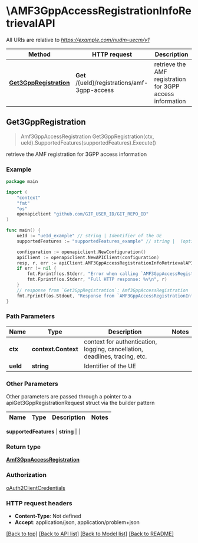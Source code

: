 # \AMF3GppAccessRegistrationInfoRetrievalAPI

All URIs are relative to *https://example.com/nudm-uecm/v1*

Method | HTTP request | Description
------------- | ------------- | -------------
[**Get3GppRegistration**](AMF3GppAccessRegistrationInfoRetrievalAPI.md#Get3GppRegistration) | **Get** /{ueId}/registrations/amf-3gpp-access | retrieve the AMF registration for 3GPP access information



## Get3GppRegistration

> Amf3GppAccessRegistration Get3GppRegistration(ctx, ueId).SupportedFeatures(supportedFeatures).Execute()

retrieve the AMF registration for 3GPP access information

### Example

```go
package main

import (
	"context"
	"fmt"
	"os"
	openapiclient "github.com/GIT_USER_ID/GIT_REPO_ID"
)

func main() {
	ueId := "ueId_example" // string | Identifier of the UE
	supportedFeatures := "supportedFeatures_example" // string |  (optional)

	configuration := openapiclient.NewConfiguration()
	apiClient := openapiclient.NewAPIClient(configuration)
	resp, r, err := apiClient.AMF3GppAccessRegistrationInfoRetrievalAPI.Get3GppRegistration(context.Background(), ueId).SupportedFeatures(supportedFeatures).Execute()
	if err != nil {
		fmt.Fprintf(os.Stderr, "Error when calling `AMF3GppAccessRegistrationInfoRetrievalAPI.Get3GppRegistration``: %v\n", err)
		fmt.Fprintf(os.Stderr, "Full HTTP response: %v\n", r)
	}
	// response from `Get3GppRegistration`: Amf3GppAccessRegistration
	fmt.Fprintf(os.Stdout, "Response from `AMF3GppAccessRegistrationInfoRetrievalAPI.Get3GppRegistration`: %v\n", resp)
}
```

### Path Parameters


Name | Type | Description  | Notes
------------- | ------------- | ------------- | -------------
**ctx** | **context.Context** | context for authentication, logging, cancellation, deadlines, tracing, etc.
**ueId** | **string** | Identifier of the UE | 

### Other Parameters

Other parameters are passed through a pointer to a apiGet3GppRegistrationRequest struct via the builder pattern


Name | Type | Description  | Notes
------------- | ------------- | ------------- | -------------

 **supportedFeatures** | **string** |  | 

### Return type

[**Amf3GppAccessRegistration**](Amf3GppAccessRegistration.md)

### Authorization

[oAuth2ClientCredentials](../README.md#oAuth2ClientCredentials)

### HTTP request headers

- **Content-Type**: Not defined
- **Accept**: application/json, application/problem+json

[[Back to top]](#) [[Back to API list]](../README.md#documentation-for-api-endpoints)
[[Back to Model list]](../README.md#documentation-for-models)
[[Back to README]](../README.md)

